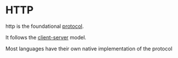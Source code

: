
# HTTP

http is the foundational [protocol](/software-terms/protocol/).

It follows the [client-server](/software-terms/client-server) model.

Most languages have their own native implementation of the protocol
